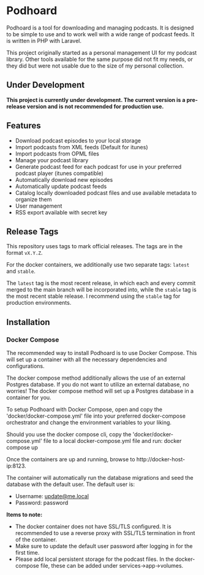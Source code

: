 # Podhoard
Podhoard is a tool for downloading and managing podcasts. It is designed to be simple to use and to work well with a wide range of podcast feeds. It is written in PHP with Laravel.

This project originally started as a personal management UI for my podcast library. Other tools available for the same purpose did not fit my needs, or they did but were not usable due to the size of my personal collection.

## Under Development
**This project is currently under development. The current version is a pre-release version and is not recommended for production use.**

## Features
- Download podcast episodes to your local storage
- Import podcasts from XML feeds (Default for itunes)
- Import podcasts from OPML files
- Manage your podcast library
- Generate podcast feed for each podcast for use in your preferred podcast player (itunes compatible)
- Automatically download new episodes
- Automatically update podcast feeds
- Catalog locally downloaded podcast files and use available metadata to organize them
- User management
- RSS export available with secret key

## Release Tags
This repository uses tags to mark official releases. The tags are in the format `vX.Y.Z`. 

For the docker containers, we additionally use two separate tags: `latest` and `stable`.  

The `latest` tag is the most recent release, in which each and every commit merged to the main branch will be incorporated into, while the `stable` tag is the most recent stable release. I recommend using the `stable` tag for production environments.


## Installation

### Docker Compose
The recommended way to install Podhoard is to use Docker Compose. This will set up a container with all the necessary dependencies and configurations.

The docker compose method additionally allows the use of an external Postgres database. If you do not want to utilize an external database, no worries! The docker compose method will set up a Postgres database in a container for you.

To setup Podhoard with Docker Compose, open and copy the 'docker/docker-compose.yml' file into your preferred docker-compose orchestrator and change the environment variables to your liking. 

Should you use the docker compose cli, copy the 'docker/docker-compose.yml' file to a local docker-compose.yml file and run: docker compose up 

Once the containers are up and running, browse to http://docker-host-ip:8123. 

The container will automatically run the database migrations and seed the database with the default user. The default user is:
- Username: update@me.local
- Password: password

**Items to note:** 
- The docker container does not have SSL/TLS configured. It is recommended to use a reverse proxy with SSL/TLS termination in front of the container.
- Make sure to update the default user password after logging in for the first time.
- Please add local persistent storage for the podcast files. In the docker-compose file, these can be added under services->app->volumes.

